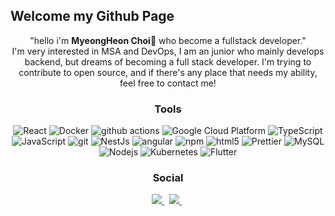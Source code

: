 ## Welcome my Github Page
<p align = 'center'>"hello i'm <b>MyeongHeon Choi</b>👋 who become a fullstack developer."<br />I'm very interested in MSA and DevOps, I am an junior who mainly develops backend, but dreams of becoming a full stack developer. I'm trying to contribute to open source, and if there's any place that needs my ability, feel free to contact me! <br /> </p>
<h3 align='center'> Tools </h3>
	
<p align='center'>
  <img alt="React" src="https://img.shields.io/badge/-React-45b8d8?style=flat-square&logo=react&logoColor=white" />
  <img alt="Docker" src="https://img.shields.io/badge/-Docker-46a2f1?style=flat-square&logo=docker&logoColor=white" />
  <img alt="github actions" src="https://img.shields.io/badge/-Github_Actions-2088FF?style=flat-square&logo=github-actions&logoColor=white" />
  <img alt="Google Cloud Platform" src="https://img.shields.io/badge/-Google_Cloud_Platform-1a73e8?style=flat-square&logo=google-cloud&logoColor=white" />
  <img alt="TypeScript" src="https://img.shields.io/badge/-TypeScript-007ACC?style=flat-square&logo=typescript&logoColor=white" />
  <img alt="JavaScript" src="https://img.shields.io/badge/-JavaScript-F0DB4F?style=flat-square&logo=javascript&logoColor=white" />
  <img alt="git" src="https://img.shields.io/badge/-Git-F05032?style=flat-square&logo=git&logoColor=white" />
  <img alt="NestJs" src="https://img.shields.io/badge/-NestJs-ea2845?style=flat-square&logo=nestjs&logoColor=white" />
  <img alt="angular" src="https://img.shields.io/badge/-Angular-DD0031?style=flat-square&logo=angular&logoColor=white" />
  <img alt="npm" src="https://img.shields.io/badge/-NPM-CB3837?style=flat-square&logo=npm&logoColor=white" />
  <img alt="html5" src="https://img.shields.io/badge/-HTML5-E34F26?style=flat-square&logo=html5&logoColor=white" />
  <img alt="Prettier" src="https://img.shields.io/badge/-Prettier-F7B93E?style=flat-square&logo=prettier&logoColor=white" />
  <img alt="MySQL" src="https://img.shields.io/badge/-Mysql-4479A1?style=flat-square&logo=mysql&logoColor=white" />
  <img alt="Nodejs" src="https://img.shields.io/badge/-Nodejs-43853d?style=flat-square&logo=Node.js&logoColor=white" />
  <img alt="Kubernetes" src="https://img.shields.io/badge/-Kubernetes-326CE5?style=flat-square&logo=Kubernetes&logoColor=white" />
  <img alt="Flutter" src="https://img.shields.io/badge/-Flutter-5CC8F7?style=flat-square&logo=flutter&logoColor=white" />
</p>

<h3 align='center'> Social </h3>
<p align='center'>
	<a href="mailto:chlaudgjs0989@gmail.com">
    <img src="https://img.shields.io/badge/Mail-EA4335?style=flat-square&logo=Gmail&logoColor=white" />
  </a> &nbsp
  <a href="https://www.linkedin.com/in/myeongheon-choi-a4b007232/">
    <img src="https://img.shields.io/badge/LinkedIn-0A66C2?style=flat-square&logo=LinkedIn&logoColor=white" />
  </a> &nbsp
	
</p>




